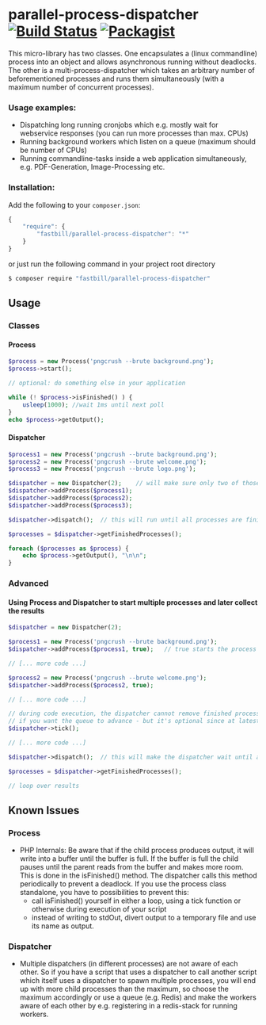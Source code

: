 # parallel-process-dispatcher [![Build Status](https://travis-ci.com/fastbill/parallel-process-dispatcher.svg?branch=master)](https://travis-ci.com/fastbill/parallel-process-dispatcher) [![Packagist](https://img.shields.io/packagist/dt/fastbill/parallel-process-dispatcher.svg)](https://packagist.org/packages/fastbill/parallel-process-dispatcher)

This micro-library has two classes. One encapsulates a (linux commandline) process into an object and allows asynchronous running without deadlocks. 
The other is a multi-process-dispatcher which takes an arbitrary number of beforementioned processes and runs them simultaneously (with a maximum number of concurrent processes).

### Usage examples:
* Dispatching long running cronjobs which e.g. mostly wait for webservice responses (you can run more processes than
  max. CPUs)
* Running background workers which listen on a queue (maximum should be number of CPUs)
* Running commandline-tasks inside a web application simultaneously, e.g. PDF-Generation, Image-Processing etc.


### Installation:

Add the following to your `composer.json`:
```js
{
    "require": {
        "fastbill/parallel-process-dispatcher": "*"
    }
}
```

or just run the following command in your project root directory

```sh
$ composer require "fastbill/parallel-process-dispatcher"
```

## Usage

### Classes

#### Process

```php
$process = new Process('pngcrush --brute background.png');
$process->start();

// optional: do something else in your application

while (! $process->isFinished() ) {
    usleep(1000); //wait 1ms until next poll
}
echo $process->getOutput();
```

#### Dispatcher

```php
$process1 = new Process('pngcrush --brute background.png');
$process2 = new Process('pngcrush --brute welcome.png'); 
$process3 = new Process('pngcrush --brute logo.png'); 

$dispatcher = new Dispatcher(2);    // will make sure only two of those will actually run at the same time
$dispatcher->addProcess($process1);
$dispatcher->addProcess($process2);
$dispatcher->addProcess($process3);

$dispatcher->dispatch();  // this will run until all processes are finished.

$processes = $dispatcher->getFinishedProcesses();

foreach ($processes as $process) {
    echo $process->getOutput(), "\n\n";
}
```

### Advanced

#### Using Process and Dispatcher to start multiple processes and later collect the results

```php
$dispatcher = new Dispatcher(2);

$process1 = new Process('pngcrush --brute background.png');
$dispatcher->addProcess($process1, true);   // true starts the process if there are still free slots

// [... more code ...]

$process2 = new Process('pngcrush --brute welcome.png'); 
$dispatcher->addProcess($process2, true);

// [... more code ...]

// during code execution, the dispatcher cannot remove finished processes from the stack, so you have to call the tick()-function
// if you want the queue to advance - but it's optional since at latest the __destruct() function will call dispatch(); 
$dispatcher->tick();

// [... more code ...]

$dispatcher->dispatch();  // this will make the dispatcher wait until all the processes are finished, if they are still running

$processes = $dispatcher->getFinishedProcesses();

// loop over results
```





## Known Issues

### Process

* PHP Internals: Be aware that if the child process produces output, it will write into a buffer until the buffer is
full. If the buffer is full the child pauses until the parent reads from the buffer and makes more room. This is done
in the isFinished() method. The dispatcher calls this method periodically to prevent a deadlock. If you use the process
class standalone, you have to possibilities to prevent this:
  * call isFinished() yourself in either a loop, using a tick function or otherwise during execution of your script
  * instead of writing to stdOut, divert output to a temporary file and use its name as output.
  
### Dispatcher

* Multiple dispatchers (in different processes) are not aware of each other. So if you have a script that uses a
dispatcher to call another script which itself uses a dispatcher to spawn multiple processes, you will end up with more
child processes than the maximum, so choose the maximum accordingly or use a queue (e.g. Redis) and make the workers
aware of each other by e.g. registering in a redis-stack for running workers.

